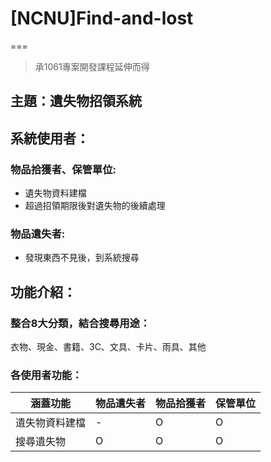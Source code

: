 # [NCNU]Find-and-lost

===

> 承1061專案開發課程延伸而得

## 主題：遺失物招領系統
## 系統使用者：
### 物品拾獲者、保管單位:
- 遺失物資料建檔
- 超過招領期限後對遺失物的後續處理
### 物品遺失者:
- 發現東西不見後，到系統搜尋

## 功能介紹：
### 整合8大分類，結合搜尋用途：
衣物、現金、書籍、3C、文具、卡片、雨具、其他
### 各使用者功能：
|     涵蓋功能|物品遺失者|物品拾獲者|保管單位|
|-|-|-|-|
|遺失物資料建檔|       -|        O|     O|
|   搜尋遺失物|       O|        O|      O|
